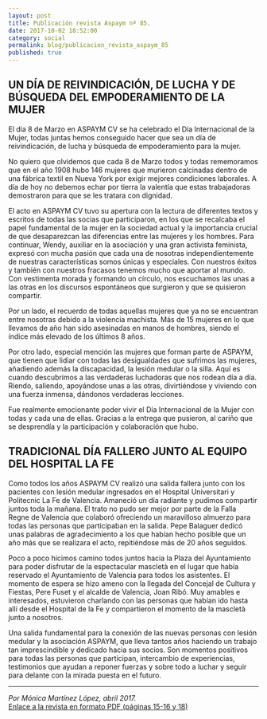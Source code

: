 ```yaml
---
layout: post
title: Publicación revista Aspaym nº 85.
date: 2017-10-02 18:52:00
category: social
permalink: blog/publicacion_revista_aspaym_85
published: true
---
```


## UN DÍA DE REIVINDICACIÓN, DE LUCHA Y DE BÚSQUEDA DEL EMPODERAMIENTO DE LA MUJER

El día 8 de Marzo en ASPAYM CV se ha celebrado el Día Internacional de la Mujer, todas juntas hemos conseguido hacer que sea un día de reivindicación, de lucha y búsqueda de empoderamiento para la mujer.

No quiero que olvidemos que cada 8 de Marzo todos y todas rememoramos que en el año 1908 hubo 146 mujeres que murieron calcinadas dentro de una fábrica textil en  Nueva York por exigir mejores condiciones laborales. A día de hoy no debemos echar por tierra la valentía que estas trabajadoras demostraron para que se les tratara con dignidad.

El acto en ASPAYM CV tuvo su apertura con la lectura de diferentes textos y escritos de todas las socias que participaron, en los que se recalcaba el papel fundamental de la mujer en la sociedad actual y  la importancia crucial de que desaparezcan las diferencias entre las mujeres y los hombres. Para continuar, Wendy, auxiliar en la asociación y una gran activista feminista, expresó con mucha pasión que cada una de nosotras independientemente de nuestras características somos únicas y especiales. Con nuestros éxitos y también con nuestros fracasos tenemos mucho que aportar al mundo. 
Con vestimenta morada y formando un círculo, nos escuchamos las unas a las otras en los discursos espontáneos que surgieron y que se quisieron compartir.

Por un lado, el recuerdo de todas aquellas mujeres que ya no se encuentran entre nosotras debido a la violencia machista. Más de 15 mujeres en lo que llevamos de año han sido asesinadas en manos de hombres, siendo el índice más elevado de los últimos 8 años.

Por otro lado, especial mención las mujeres que forman parte de ASPAYM, que tienen que lidiar con todas las desigualdades que sufrimos las mujeres, añadiendo además la discapacidad,  la lesión medular o la silla. Aquí es cuando descubrimos a las verdaderas luchadoras que nos rodean día a día.  Riendo, saliendo, apoyándose unas a las otras, divirtiéndose y viviendo con una fuerza inmensa, dándonos verdaderas lecciones.

Fue realmente emocionante poder vivir el Día Internacional  de la Mujer con todas y cada una de ellas. Gracias a la entrega que pusieron, al cariño que se desprendía y la participación y colaboración que hubo.


## TRADICIONAL DÍA FALLERO JUNTO AL EQUIPO DEL HOSPITAL LA FE

Como todos los años ASPAYM CV realizó una salida fallera junto con los pacientes con lesión medular ingresados en el Hospital Universitari y Politecnic La Fe de Valencia. Amaneció un día radiante y pudimos compartir juntos toda la mañana. El trato no pudo ser mejor por parte de la Falla Regne de Valencia que colaboró ofreciendo un maravilloso almuerzo para todas las personas que participaban en la salida. Pepe Balaguer dedicó unas palabras de agradecimiento a los que habían hecho posible que un año más que se realizara el acto, repitiéndose más de 20 años seguidos.

Poco a poco hicimos camino todos juntos hacia la Plaza del Ayuntamiento para poder disfrutar de la espectacular mascletà en el lugar que había reservado el Ayuntamiento de Valencia para todos los asistentes. El momento de espera se hizo ameno con la llegada del Concejal de Cultura y Fiestas, Pere Fuset y el alcalde de Valencia, Joan Ribó. Muy amables e interesados, estuvieron charlando con las personas que habían ido hasta allí desde el Hospital de la Fe y compartieron el momento de la mascletà junto a nosotros.

Una salida fundamental para la conexión de las nuevas personas con lesión medular y la asociación ASPAYM, que lleva tantos años haciendo un trabajo tan imprescindible y dedicado hacia sus socios. Son momentos positivos para todas las personas que participan, intercambio de experiencias, testimonios que ayudan a reponer fuerzas y sobre todo a luchar y seguir para delante con la mirada puesta en el futuro.

---

*Por Mónica Martínez López, abril 2017.*<br>
[Enlace a la revista en formato PDF (páginas 15-16 y 18)](../pdfs/RevistaASPAYMAbril.pdf)
